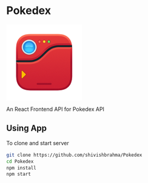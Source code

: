 # Pokedex

<img src="./public/willow-app-icon.png" alt="Pokedex" align="center" width=200>

An React Frontend API for Pokedex API

## Using App

To clone and start server

```bash
git clone https://github.com/shivishbrahma/Pokedex
cd Pokedex
npm install
npm start
```
